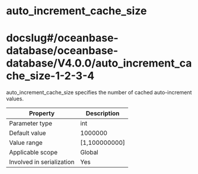 auto_increment_cache_size
==============================================
# docslug#/oceanbase-database/oceanbase-database/V4.0.0/auto_increment_cache_size-1-2-3-4
auto_increment_cache_size specifies the number of cached auto-increment values.


| **Property** | **Description** |
|---------|------------------|
| Parameter type | int |
| Default value | 1000000 |
| Value range | [1,100000000] |
| Applicable scope | Global |
| Involved in serialization | Yes |



